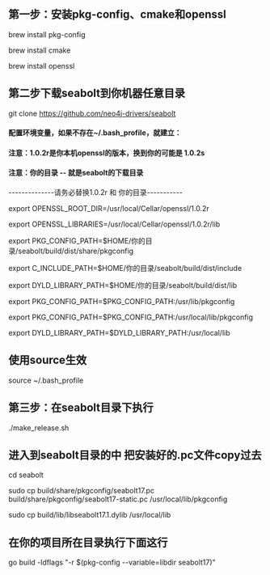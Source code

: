 ## 第一步：安装pkg-config、cmake和openssl

brew install pkg-config

brew install cmake

brew install openssl

## 第二步下载seabolt到你机器任意目录

git clone https://github.com/neo4j-drivers/seabolt

#### 配置环境变量，如果不存在~/.bash_profile，就建立：

#### 注意：1.0.2r是你本机openssl的版本，换到你的可能是 1.0.2s

#### 注意：你的目录 -- 就是seabolt的下载目录

--------------请务必替换1.0.2r 和 你的目录-----------

export OPENSSL_ROOT_DIR=/usr/local/Cellar/openssl/1.0.2r

export OPENSSL_LIBRARIES=/usr/local/Cellar/openssl/1.0.2r/lib

export PKG_CONFIG_PATH=$HOME/你的目录/seabolt/build/dist/share/pkgconfig

export C_INCLUDE_PATH=$HOME/你的目录/seabolt/build/dist/include

export DYLD_LIBRARY_PATH=$HOME/你的目录/seabolt/build/dist/lib

export PKG_CONFIG_PATH=$PKG_CONFIG_PATH:/usr/lib/pkgconfig

export PKG_CONFIG_PATH=$PKG_CONFIG_PATH:/usr/local/lib/pkgconfig

export DYLD_LIBRARY_PATH=$DYLD_LIBRARY_PATH:/usr/local/lib

## 使用source生效

source ~/.bash_profile

## 第三步：在seabolt目录下执行

./make_release.sh

## 进入到seabolt目录的中 把安装好的.pc文件copy过去

cd seabolt

sudo cp build/share/pkgconfig/seabolt17.pc build/share/pkgconfig/seabolt17-static.pc /usr/local/lib/pkgconfig

sudo cp build/lib/libseabolt17.1.dylib /usr/local/lib

## 在你的项目所在目录执行下面这行

go build -ldflags "-r $(pkg-config --variable=libdir seabolt17)"



